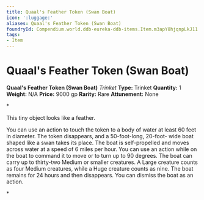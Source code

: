 ```yaml
---
title: Quaal's Feather Token (Swan Boat)
icon: ':luggage:'
aliases: Quaal's Feather Token (Swan Boat)
foundryId: Compendium.world.ddb-eureka-ddb-items.Item.m3apY8hjqnpLkJ11
tags:
- Item
---
```


# Quaal's Feather Token (Swan Boat)

**Quaal's Feather Token (Swan Boat)**
_Trinket_
**Type:** Trinket
**Quantity:** 1
**Weight:** N/A
**Price:** 9000 gp
**Rarity:** Rare
**Attunement:** None

*<p>This tiny object looks like a feather.

You can use an action to touch the token to a body of water at least 60 feet in diameter. The token disappears, and a 50-foot-long, 20-foot- wide boat shaped like a swan takes its place. The boat is self-propelled and moves across water at a speed of 6 miles per hour. You can use an action while on the boat to command it to move or to turn up to 90 degrees. The boat can carry up to thirty-two Medium or smaller creatures. A Large creature counts as four Medium creatures, while a Huge creature counts as nine. The boat remains for 24 hours and then disappears. You can dismiss the boat as an action.</p>*